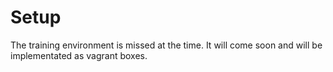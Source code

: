 # Setup

The training environment is missed at the time. It will come soon and
will be implementated as vagrant boxes.
